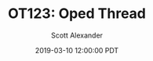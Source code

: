 ---
layout: podcast
title: "OT123: Oped Thread"
author: Scott Alexander
description: https://slatestarcodex.com/2019/03/10/ot123-oped-thread/
date: 2019-03-10 12:00:00 PDT
length: 318726
duration: 80
guid: ot123-oped-thread
---